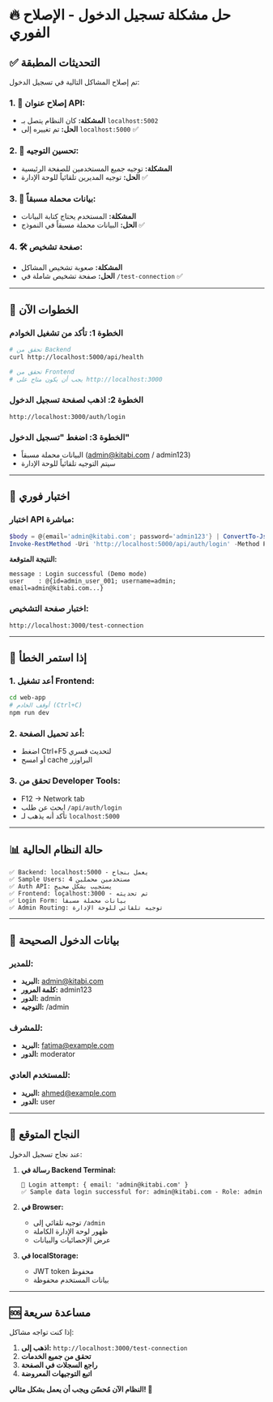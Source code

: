 # 🔥 حل مشكلة تسجيل الدخول - الإصلاح الفوري

## ✅ التحديثات المطبقة

تم إصلاح المشاكل التالية في تسجيل الدخول:

### 1. 🔧 إصلاح عنوان API:
- **المشكلة:** كان النظام يتصل بـ `localhost:5002`
- **الحل:** تم تغييره إلى `localhost:5000` ✅

### 2. 🎯 تحسين التوجيه:
- **المشكلة:** توجيه جميع المستخدمين للصفحة الرئيسية
- **الحل:** توجيه المديرين تلقائياً للوحة الإدارة ✅

### 3. 📝 بيانات محملة مسبقاً:
- **المشكلة:** المستخدم يحتاج كتابة البيانات
- **الحل:** البيانات محملة مسبقاً في النموذج ✅

### 4. 🛠️ صفحة تشخيص:
- **المشكلة:** صعوبة تشخيص المشاكل
- **الحل:** صفحة تشخيص شاملة في `/test-connection` ✅

---

## 🚀 الخطوات الآن

### الخطوة 1: تأكد من تشغيل الخوادم
```bash
# تحقق من Backend
curl http://localhost:5000/api/health

# تحقق من Frontend  
# يجب أن يكون متاح على http://localhost:3000
```

### الخطوة 2: اذهب لصفحة تسجيل الدخول
```
http://localhost:3000/auth/login
```

### الخطوة 3: اضغط "تسجيل الدخول"
- البيانات محملة مسبقاً (admin@kitabi.com / admin123)
- سيتم التوجيه تلقائياً للوحة الإدارة

---

## 🧪 اختبار فوري

### اختبار API مباشرة:
```powershell
$body = @{email='admin@kitabi.com'; password='admin123'} | ConvertTo-Json
Invoke-RestMethod -Uri 'http://localhost:5000/api/auth/login' -Method Post -Body $body -ContentType 'application/json'
```

**النتيجة المتوقعة:**
```
message : Login successful (Demo mode)
user    : @{id=admin_user_001; username=admin; email=admin@kitabi.com...}
```

### اختبار صفحة التشخيص:
```
http://localhost:3000/test-connection
```

---

## 🎯 إذا استمر الخطأ

### 1. أعد تشغيل Frontend:
```bash
cd web-app
# أوقف الخادم (Ctrl+C)
npm run dev
```

### 2. أعد تحميل الصفحة:
- اضغط Ctrl+F5 لتحديث قسري
- أو امسح cache البراوزر

### 3. تحقق من Developer Tools:
- F12 -> Network tab
- ابحث عن طلب `/api/auth/login`
- تأكد أنه يذهب لـ `localhost:5000`

---

## 📊 حالة النظام الحالية

```
✅ Backend: localhost:5000 - يعمل بنجاح
✅ Sample Users: 4 مستخدمين محملين  
✅ Auth API: يستجيب بشكل صحيح
✅ Frontend: localhost:3000 - تم تحديثه
✅ Login Form: بيانات محملة مسبقاً
✅ Admin Routing: توجيه تلقائي للوحة الإدارة
```

---

## 🔑 بيانات الدخول الصحيحة

### للمدير:
- **البريد:** admin@kitabi.com
- **كلمة المرور:** admin123
- **الدور:** admin
- **التوجيه:** /admin

### للمشرف:
- **البريد:** fatima@example.com  
- **الدور:** moderator

### للمستخدم العادي:
- **البريد:** ahmed@example.com
- **الدور:** user

---

## 🎉 النجاح المتوقع

عند نجاح تسجيل الدخول:

1. **رسالة في Backend Terminal:**
   ```
   🔐 Login attempt: { email: 'admin@kitabi.com' }
   ✅ Sample data login successful for: admin@kitabi.com - Role: admin
   ```

2. **في Browser:**
   - توجيه تلقائي إلى `/admin`
   - ظهور لوحة الإدارة الكاملة
   - عرض الإحصائيات والبيانات

3. **في localStorage:**
   - JWT token محفوظ
   - بيانات المستخدم محفوظة

---

## 🆘 مساعدة سريعة

إذا كنت تواجه مشاكل:

1. **اذهب إلى:** `http://localhost:3000/test-connection`
2. **تحقق من جميع الخدمات**
3. **راجع السجلات في الصفحة**
4. **اتبع التوجيهات المعروضة**

**النظام الآن مُحسّن ويجب أن يعمل بشكل مثالي! 🚀**
